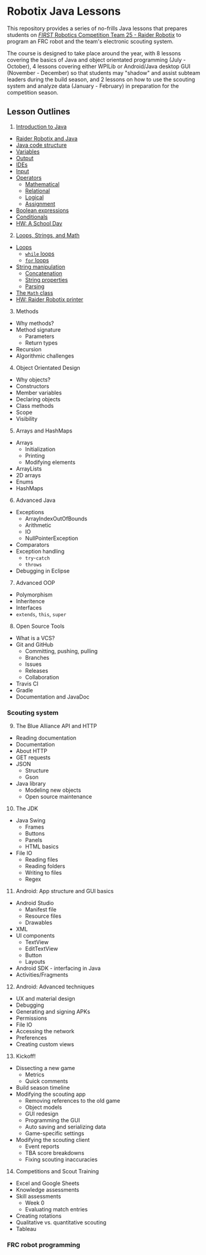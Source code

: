 # Robotix Java Lessons

This repository provides a series of no-frills Java lessons that prepares students on [*FIRST* Robotics Competition Team 25 - Raider Robotix](http://www.raiderrobotix.org/) to program an FRC robot and the team's electronic scouting system.

The course is designed to take place around the year, with 8 lessons covering the basics of Java and object orientated programming (July - October), 4 lessons covering either WPILib or Android/Java desktop GUI (November - December) so that students may "shadow" and assist subteam leaders during the build season, and 2 lessons on how to use the scouting system and analyze data (January - February) in preparation for the competition season.

## Lesson Outlines

1. [Introduction to Java](/Lesson-1/Lesson-1.md)
 * [Raider Robotix and Java](/Lesson-1/Lesson-1.md#raider-robotix-and-java)
 * [Java code structure](/Lesson-1/Lesson-1.md#Java-code-structure)
 * [Variables](/Lesson-1/Lesson-1.md#Variables)
 * [Output](/Lesson-1/Lesson-1.md#output)
 * [IDEs](/Lesson-1/Lesson-1.md#an-ide)
 * [Input](/Lesson-1/Lesson-1.md#input)
 * [Operators](/Lesson-1/Lesson-1.md#operators)
   * [Mathematical](/Lesson-1/Lesson-1.md#mathematical)
   * [Relational](/Lesson-1/Lesson-1.md#relational)
   * [Logical](/Lesson-1/Lesson-1.md#logical)
   * [Assignment](/Lesson-1/Lesson-1.md#some-shortcuts)
 * [Boolean expressions](/Lesson-1/Lesson-1.md#boolean-expressions)
 * [Conditionals](/Lesson-1/Lesson-1.md#conditionals)
 * [HW: A School Day](/Lesson-1/Lesson-1.md#assignment)

2. [Loops, Strings, and Math](/Lesson-2/Lesson-2.md)
 * [Loops](/Lesson-2/Lesson-2.md#loops)
   * [`while` loops](/Lesson-2/Lesson-2.md#while-loops)
   * [`for` loops](/Lesson-2/Lesson-2.md#for-loops)
 * [String manipulation](/Lesson-2/Lesson-2.md#string-manipulation)
   * [Concatenation](/Lesson-2/Lesson-2.md#concatenation)
   * [String properties](/Lesson-2/Lesson-2.md#string-properties)
   * [Parsing](/Lesson-2/Lesson-2.md#parsing-a-string)
 * [The `Math` class](/Lesson-2/Lesson-2.md#the-math-class)
 * [HW: Raider Robotix printer](/Lesson-2/Lesson-2.md#assignment)

3. Methods
 * Why methods?
 * Method signature
   * Parameters
   * Return types
 * Recursion
 * Algorithmic challenges

4. Object Orientated Design
 * Why objects?
 * Constructors
 * Member variables
 * Declaring objects
 * Class methods
 * Scope
 * Visibility

5. Arrays and HashMaps
 * Arrays
   * Initialization
   * Printing
   * Modifying elements
 * ArrayLists
 * 2D arrays
 * Enums
 * HashMaps

6. Advanced Java
 * Exceptions
   * ArrayIndexOutOfBounds
   * Arithmetic
   * IO
   * NullPointerException
 * Comparators
 * Exception handling
   * `try`-`catch`
   * `throws`
 * Debugging in Eclipse

7. Advanced OOP
 * Polymorphism
 * Inheritence
 * Interfaces
 * `extends`, `this`, `super`

8. Open Source Tools
 * What is a VCS?
 * Git and GitHub
   * Committing, pushing, pulling
   * Branches
   * Issues
   * Releases
   * Collaboration
 * Travis CI
 * Gradle
 * Documentation and JavaDoc

### Scouting system

9. The Blue Alliance API and HTTP
 * Reading documentation
 * Documentation
 * About HTTP
 * GET requests
 * JSON
   * Structure
   * Gson
 * Java library
   * Modeling new objects
   * Open source maintenance


10. The JDK
 * Java Swing
   * Frames
   * Buttons
   * Panels
   * HTML basics
 * File IO
   * Reading files
   * Reading folders
   * Writing to files
   * Regex


11. Android: App structure and GUI basics
 * Android Studio
   * Manifest file
   * Resource files
   * Drawables
 * XML
 * UI components
   * TextView
   * EditTextView
   * Button
   * Layouts
 * Android SDK - interfacing in Java
 * Activities/Fragments

12. Android: Advanced techniques
 * UX and material design
 * Debugging
 * Generating and signing APKs
 * Permissions
 * File IO
 * Accessing the network
 * Preferences
 * Creating custom views

13. Kickoff!
 * Dissecting a new game
   * Metrics
   * Quick comments
 * Build season timeline
 * Modifying the scouting app
   * Removing references to the old game
   * Object models
   * GUI redesign
   * Programming the GUI
   * Auto saving and serializing data
   * Game-specific settings
 * Modifying the scouting client
   * Event reports
   * TBA score breakdowns
   * Fixing scouting inaccuracies

14. Competitions and Scout Training
 * Excel and Google Sheets
 * Knowledge assessments
 * Skill assessments
   * Week 0
   * Evaluating match entries
 * Creating rotations
 * Qualitative vs. quantitative scouting
 * Tableau

### FRC robot programming

